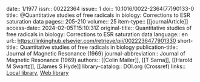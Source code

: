 date:: 1/1977
issn:: 00222364
issue:: 1
doi:: 10.1016/0022-2364(77)90133-0
title:: @Quantitative studies of free radicals in biology: Corrections to ESR saturation data
pages:: 205-210
volume:: 25
item-type:: [[journalArticle]]
access-date:: 2024-02-05T15:10:31Z
original-title:: Quantitative studies of free radicals in biology: Corrections to ESR saturation data
language:: en
url:: https://linkinghub.elsevier.com/retrieve/pii/0022236477901330
short-title:: Quantitative studies of free radicals in biology
publication-title:: Journal of Magnetic Resonance (1969)
journal-abbreviation:: Journal of Magnetic Resonance (1969)
authors:: [[Colin Mailer]], [[T Sarna]], [[Harold M Swartz]], [[James S Hyde]]
library-catalog:: DOI.org (Crossref)
links:: [Local library](zotero://select/library/items/KVYL84YX), [Web library](https://www.zotero.org/users/9044942/items/KVYL84YX)
